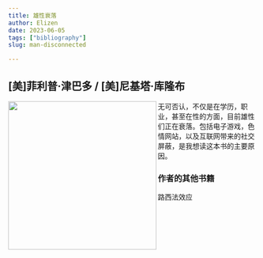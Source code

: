 ```yaml
---
title: 雄性衰落
author: Elizen
date: 2023-06-05
tags: ["bibliography"]
slug: man-disconnected

---
```


## [美]菲利普·津巴多 / [美]尼基塔·库隆布

<img src = "https://r2.elizen.me/2023/06/a74941283dc02d75101c778bac928e6b.png" align = "left" width = "300">

无可否认，不仅是在学历，职业，甚至在性的方面，目前雄性们正在衰落。包括电子游戏，色情网站，以及互联网带来的社交屏蔽，是我想读这本书的主要原因。

### 作者的其他书籍

路西法效应